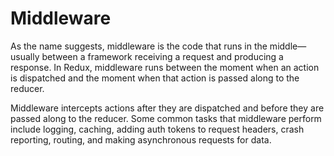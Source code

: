 # Middleware

As the name suggests, middleware is the code that runs in the middle—usually between a framework receiving a request and producing a response. In Redux, middleware runs between the moment when an action is dispatched and the moment when that action is passed along to the reducer.

Middleware intercepts actions after they are dispatched and before they are passed along to the reducer. Some common tasks that middleware perform include logging, caching, adding auth tokens to request headers, crash reporting, routing, and making asynchronous requests for data.

